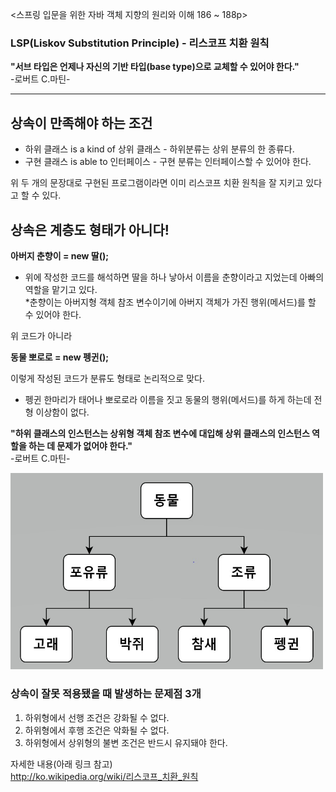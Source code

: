 <스프링 입문을 위한 자바 객체 지향의 원리와 이해 186 ~ 188p>

### LSP(Liskov Substitution Principle) - 리스코프 치환 원칙

**"서브 타입은 언제나 자신의 기반 타입(base type)으로 교체할 수 있어야 한다."**  
-로버트 C.마틴-

---
## 상속이 만족해야 하는 조건

- 하위 클래스 is a kind of 상위 클래스 - 하위분류는 상위 분류의 한 종류다.
- 구현 클래스 is able to 인터페이스 - 구현 분류는 인터페이스할 수 있어야 한다.

위 두 개의 문장대로 구현된 프로그램이라면 이미 리스코프 치환 원칙을 잘 지키고 있다고 할 수 있다.


## 상속은 계층도 형태가 아니다!

**아버지 춘향이 = new 딸();**

- 위에 작성한 코드를 해석하면 딸을 하나 낳아서 이름을 춘향이라고 지었는데 아빠의 역할을 맡기고 있다.   
 *춘향이는 아버지형 객체 참조 변수이기에 아버지 객체가 가진 행위(메서드)를 할 수 있어야 한다.

위 코드가 아니라

**동물 뽀로로 = new 펭귄();**

이렇게 작성된 코드가 분류도 형태로 논리적으로 맞다.

- 펭귄 한마리가 태어나 뽀로로라 이름을 짓고 동물의 행위(메서드)를 하게 하는데 전형 이상함이 없다.


**"하위 클래스의 인스턴스는 상위형 객체 참조 변수에 대입해 상위 클래스의 인스턴스 역할을 하는 데 문제가 없어야 한다."**   
-로버트 C.마틴-

<img src="img.jpg" style="width: 500px;">

### 상속이 잘못 적용됐을 때 발생하는 문제점 3개
1. 하위형에서 선행 조건은 강화될 수 없다.
2. 하위형에서 후행 조건은 악화될 수 없다.
3. 하위형에서 상위형의 불변 조건은 반드시 유지돼야 한다.

자세한 내용(아래 링크 참고)  
http://ko.wikipedia.org/wiki/리스코프_치환_원칙
